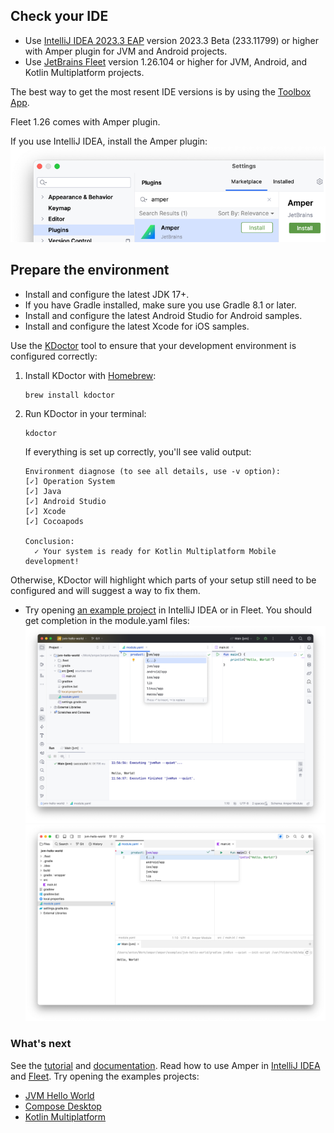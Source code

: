 ## Check your IDE

* Use [IntelliJ IDEA 2023.3 EAP](https://www.jetbrains.com/idea/nextversion/) version 2023.3 Beta (233.11799) or higher with Amper plugin for JVM and Android projects.
* Use [JetBrains Fleet](https://www.jetbrains.com/fleet/) version 1.26.104 or higher for JVM, Android, and Kotlin Multiplatform projects.
 
The best way to get the most resent IDE versions is by using the [Toolbox App](https://www.jetbrains.com/lp/toolbox/).

Fleet 1.26 comes with Amper plugin.

If you use IntelliJ IDEA, install the Amper plugin: ![](images/ij-plugin.png)


## Prepare the environment
- Install and configure the latest JDK 17+.
- If you have Gradle installed, make sure you use Gradle 8.1 or later.
- Install and configure the latest Android Studio for Android samples.
- Install and configure the latest Xcode for iOS samples.

Use the [KDoctor](https://github.com/Kotlin/kdoctor) tool to ensure that your development environment is configured correctly:

1. Install KDoctor with [Homebrew](https://brew.sh/):

    ```text
    brew install kdoctor
    ```

2. Run KDoctor in your terminal:

    ```text
    kdoctor
    ```

   If everything is set up correctly, you'll see valid output:

   ```text
   Environment diagnose (to see all details, use -v option):
   [✓] Operation System
   [✓] Java
   [✓] Android Studio
   [✓] Xcode
   [✓] Cocoapods
   
   Conclusion:
     ✓ Your system is ready for Kotlin Multiplatform Mobile development!
   ```

Otherwise, KDoctor will highlight which parts of your setup still need to be configured and will suggest a way to fix
them.


- Try opening [an example project](../examples/jvm-hello-world) in IntelliJ IDEA or in Fleet. 
  You should get completion in the module.yaml files:
  ![](images/amper-in-ij.png)
  ![](images/amper-in-fleet.png)

### What's next
See the [tutorial](Tutorial.md) and [documentation](Documentation.md). Read how to use Amper in [IntelliJ IDEA](Usage.md#using-amper-in-intellij-idea) and [Fleet](Usage.md#using-amper-in-fleet). Try opening the examples projects:
  - [JVM Hello World](../examples/jvm-kotlin+java)
  - [Compose Desktop](../examples/compose-desktop)
  - [Kotlin Multiplatform](../examples/multiplatform)

